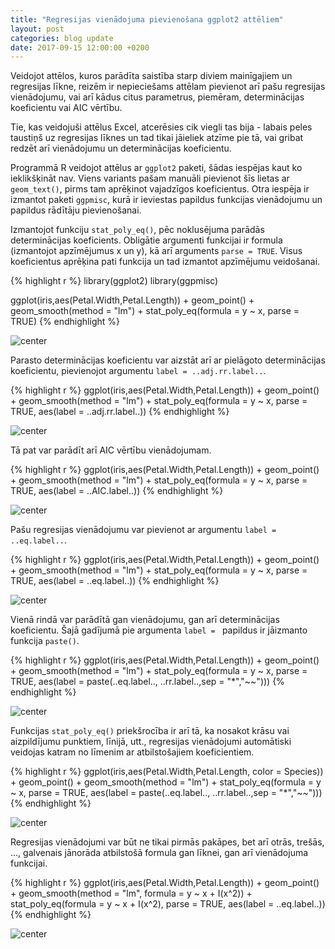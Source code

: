 ```yaml
---
title: "Regresijas vienādojuma pievienošana ggplot2 attēliem"
layout: post
categories: blog update
date: 2017-09-15 12:00:00 +0200
---
```




Veidojot attēlos, kuros parādīta saistība starp diviem mainīgajiem un regresijas līkne, reizēm ir nepieciešams attēlam pievienot arī pašu regresijas vienādojumu, vai arī kādus citus parametrus, piemēram, determinācijas koeficientu vai AIC vērtību. 

Tie, kas veidojuši attēlus Excel, atcerēsies cik viegli tas bija - labais peles taustiņš uz regresijas līknes un tad tikai jāieliek atzīme pie tā, vai gribat redzēt arī vienādojumu un determinācijas koeficientu.

Programmā R veidojot attēlus ar `ggplot2` paketi, šādas iespējas kaut ko ieklikšķināt nav. Viens variants pašam manuāli pievienot šīs lietas ar `geom_text()`, pirms tam aprēķinot vajadzīgos koeficientus. Otra iespēja ir izmantot paketi `ggpmisc`, kurā ir ieviestas papildus funkcijas vienādojumu un papildus rādītāju pievienošanai.

Izmantojot funkciju `stat_poly_eq()`, pēc noklusējuma parādās determinācijas koeficients. Obligātie argumenti funkcijai ir formula (izmantojot apzīmējumus x un y), kā arī arguments `parse = TRUE`. Visus koeficientus aprēķina pati funkcija un tad izmantot apzīmējumu veidošanai.


{% highlight r %}
library(ggplot2)
library(ggpmisc)

ggplot(iris,aes(Petal.Width,Petal.Length)) +
  geom_point() +
  geom_smooth(method = "lm") +
  stat_poly_eq(formula = y ~ x, parse = TRUE)
{% endhighlight %}

![center](/figs/2017-09-15-regresija/unnamed-chunk-11-1.png)

Parasto determinācijas koeficientu var aizstāt arī ar pielāgoto determinācijas koeficientu, pievienojot argumentu `label = ..adj.rr.label..`.


{% highlight r %}
ggplot(iris,aes(Petal.Width,Petal.Length)) +
  geom_point() +
  geom_smooth(method = "lm") +
  stat_poly_eq(formula = y ~ x, parse = TRUE, 
               aes(label = ..adj.rr.label..))
{% endhighlight %}

![center](/figs/2017-09-15-regresija/unnamed-chunk-12-1.png)

Tā pat var parādīt arī AIC vērtību vienādojumam.


{% highlight r %}
ggplot(iris,aes(Petal.Width,Petal.Length)) +
  geom_point() +
  geom_smooth(method = "lm") +
  stat_poly_eq(formula = y ~ x, parse = TRUE, 
               aes(label = ..AIC.label..))
{% endhighlight %}

![center](/figs/2017-09-15-regresija/unnamed-chunk-13-1.png)

Pašu regresijas vienādojumu var pievienot ar argumentu `label = ..eq.label..`.


{% highlight r %}
ggplot(iris,aes(Petal.Width,Petal.Length)) +
  geom_point() +
  geom_smooth(method = "lm") +
  stat_poly_eq(formula = y ~ x, parse = TRUE, 
               aes(label = ..eq.label..))
{% endhighlight %}

![center](/figs/2017-09-15-regresija/unnamed-chunk-14-1.png)

Vienā rindā var parādītā gan vienādojumu, gan arī determinācijas koeficientu. Šajā gadījumā pie argumenta `label = ` papildus ir jāizmanto funkcija `paste()`.


{% highlight r %}
ggplot(iris,aes(Petal.Width,Petal.Length)) +
  geom_point() +
  geom_smooth(method = "lm") +
  stat_poly_eq(formula = y ~ x, parse = TRUE,
               aes(label = paste(..eq.label.., ..rr.label..,sep = "*\",\"~~")))
{% endhighlight %}

![center](/figs/2017-09-15-regresija/unnamed-chunk-15-1.png)

Funkcijas `stat_poly_eq()` priekšrocība ir arī tā, ka nosakot krāsu vai aizpildījumu punktiem, līnijā, utt., regresijas vienādojumi automātiski veidojas katram no līmenim ar atbilstošajiem koeficientiem. 


{% highlight r %}
ggplot(iris,aes(Petal.Width,Petal.Length, color = Species)) +
  geom_point() +
  geom_smooth(method = "lm") +
  stat_poly_eq(formula = y ~ x, parse = TRUE,
               aes(label = paste(..eq.label.., ..rr.label..,sep = "*\",\"~~")))
{% endhighlight %}

![center](/figs/2017-09-15-regresija/unnamed-chunk-16-1.png)

Regresijas vienādojumi var būt ne tikai pirmās pakāpes, bet arī otrās, trešās, ..., galvenais jānorāda atbilstošā formula gan līknei, gan arī vienādojuma funkcijai.


{% highlight r %}
ggplot(iris,aes(Petal.Width,Petal.Length)) +
  geom_point() +
  geom_smooth(method = "lm", formula = y ~ x + I(x^2)) +
  stat_poly_eq(formula = y ~ x + I(x^2), parse = TRUE, 
               aes(label = ..eq.label..))
{% endhighlight %}

![center](/figs/2017-09-15-regresija/unnamed-chunk-17-1.png)





